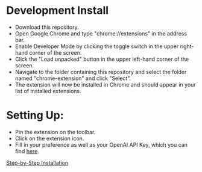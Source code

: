 # Development Install

- Download this repository.
- Open Google Chrome and type "chrome://extensions" in the address bar.
- Enable Developer Mode by clicking the toggle switch in the upper right-hand corner of the screen.
- Click the "Load unpacked" button in the upper left-hand corner of the screen.
- Navigate to the folder containing this repository and select the folder named "chrome-extension" and click "Select".
- The extension will now be installed in Chrome and should appear in your list of installed extensions.

# Setting Up:
- Pin the extension on the toolbar.
- Click on the extension icon.
- Fill in your preference as well as your OpenAI API Key, which you can find [here](https://platform.openai.com/account/api-keys).

[Step-by-Step Installation](./docs/get_started/install_chrome_extension_en.md)

